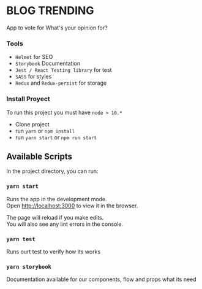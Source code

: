 # BLOG TRENDING

App to vote for What's your opinion for?

### Tools

- `Helmet` for SEO
- `Storybook` Documentation
- `Jest / React Testing library` for test
- `SASS` for styles
- `Redux` and `Redux-persist` for storage

### Install Proyect

To run this project you must have `node > 10.*`

- Clone project
- run `yarn` or `npm install`
- run `yarn start` or `npm run start`

## Available Scripts

In the project directory, you can run:

### `yarn start`

Runs the app in the development mode.\
Open [http://localhost:3000](http://localhost:3000) to view it in the browser.

The page will reload if you make edits.\
You will also see any lint errors in the console.

### `yarn test`

Runs ourt test to verify how its works

### `yarn storybook`

Documentation available for our components, flow and props what its need
